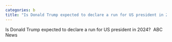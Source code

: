 ```yaml
---
categories: b
title: "Is Donald Trump expected to declare a run for US president in 2024  ABC News"
---
```

Is Donald Trump expected to declare a run for US president in 2024?&nbsp;&nbsp;ABC News